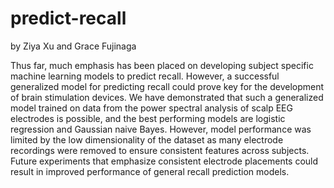 # predict-recall
by Ziya Xu and Grace Fujinaga

Thus far, much emphasis has been placed on developing subject specific machine learning models to predict recall. However, a successful generalized model for predicting recall could prove key for the development of brain stimulation devices. We have demonstrated that such a generalized model trained on data from the power spectral analysis of scalp EEG electrodes is possible, and the best performing models are logistic regression and Gaussian naive Bayes. However, model performance was limited by the low dimensionality of the dataset as many electrode recordings were removed to ensure consistent features across subjects. Future experiments that emphasize consistent electrode placements could result in improved performance of general recall prediction models.
